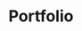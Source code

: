 ---
title: "Portfolio"
title_fr: "Portfolio"
order: 1
description: "A portfolio to showcase a selection of projects and to cloture one year of web programming learning. Made with React, GatsbyJS and Tailwind CSS."
description_fr: "Un portfolio pour présenter une sélection de projets et clôturer un an d’apprentissage en programmation Web. Conçu avec React, GatsbyJS et Tailwind CSS."
featuredImage: ../../images/development/anhek-portfolio.png
url: "#work"
source_url: "https://github.com/anhek/anhek-portfolio"
tags: ["visual identity", "webdesign", "react", "gatsby", "graphql", "tailwind css"]
tags_fr: ["visual identity", "webdesign", "react", "gatsby", "graphql", "tailwind css"]
---
